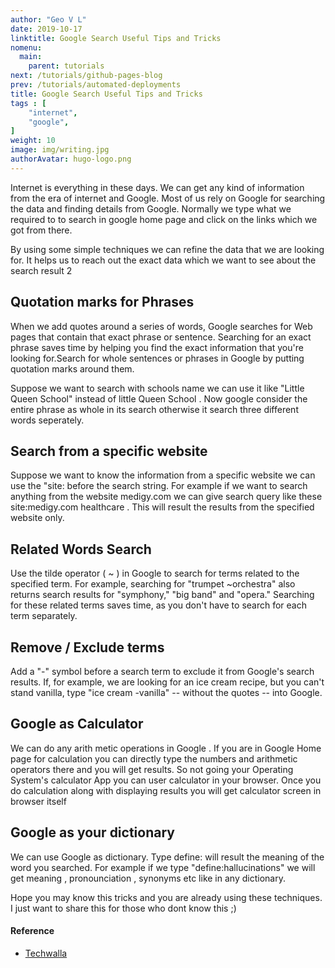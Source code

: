 ```yaml
---
author: "Geo V L"
date: 2019-10-17
linktitle: Google Search Useful Tips and Tricks 
nomenu:
  main:
    parent: tutorials
next: /tutorials/github-pages-blog
prev: /tutorials/automated-deployments
title: Google Search Useful Tips and Tricks
tags : [
    "internet",
    "google",
]
weight: 10
image: img/writing.jpg
authorAvatar: hugo-logo.png
---
```


Internet is everything in these days. We can get any kind of information from the era of internet and Google. Most of us rely on Google for searching the data and finding details from Google. Normally we type what we required to to search in google home page and click on the links which we got from there.

By using some simple techniques we can refine the data that we are looking for. It helps us to reach out the exact data which we want to see about the search result 2

## Quotation marks for Phrases


When we add quotes around a series of words, Google searches for Web pages that contain that exact phrase or sentence. Searching for an exact phrase saves time by helping you find the exact information that you're looking for.Search for whole sentences or phrases in Google by putting quotation marks around them.

Suppose we want to search with schools name we can use it like "Little Queen School" instead of little Queen School . Now google consider the entire phrase as whole in its search otherwise it search three different words seperately.

## Search from a specific website

Suppose we want to know the information from a specific website we can use the "site:<sitename> before the search string. For example if we want to search anything from the website medigy.com we can give search query like these site:medigy.com healthcare . This will result the results from the specified website only.

## Related Words Search 

Use the tilde operator ( ~ ) in Google to search for terms related to the specified term. For example, searching for "trumpet ~orchestra" also returns search results for "symphony," "big band" and "opera." Searching for these related terms saves time, as you don't have to search for each term separately.

## Remove / Exclude terms 

Add a "-" symbol before a search term to exclude it from Google's search results. If, for example, we are looking for an ice cream recipe, but you can't stand vanilla, type "ice cream -vanilla" -- without the quotes -- into Google.

## Google as Calculator

We can do any arith metic operations in Google . If you are in Google Home page for calculation you can directly type the numbers and arithmetic operators there and you will get results. So not going your Operating System's calculator App you can user calculator in your browser. Once you do calculation along with displaying results you will get calculator  screen in browser itself

## Google as your dictionary 

We can use Google as dictionary. Type define:<word-we-want-to-know> will result the meaning of the word you searched. For example if we type "define:hallucinations" we will get meaning , pronounciation , synonyms etc like in any dictionary.

Hope you may know this tricks and you are already using these techniques. I just want to share this for those who dont know this ;)


#### Reference

* [Techwalla](https://www.techwalla.com/articles/seven-helpful-time-saving-tips-for-using-google-search) 
